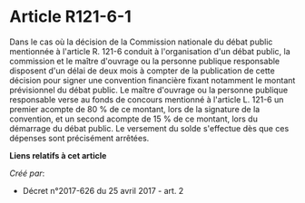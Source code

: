 # Article R121-6-1

Dans le cas où la décision de la Commission nationale du débat public mentionnée à l'article R. 121-6 conduit à
l'organisation d'un débat public, la commission et le maître d'ouvrage ou la personne publique responsable disposent d'un
délai de deux mois à compter de la publication de cette décision pour signer une convention financière fixant notamment le
montant prévisionnel du débat public. Le maître d'ouvrage ou la personne publique responsable verse au fonds de concours
mentionné à l'article L. 121-6 un premier acompte de 80 % de ce montant, lors de la signature de la convention, et un second
acompte de 15 % de ce montant, lors du démarrage du débat public. Le versement du solde s'effectue dès que ces dépenses sont
précisément arrêtées.

**Liens relatifs à cet article**

_Créé par_:

  - Décret n°2017-626 du 25 avril 2017 - art. 2
